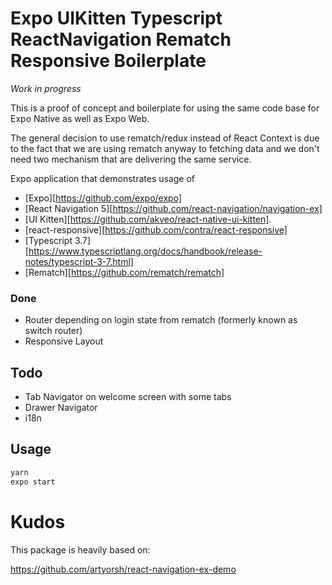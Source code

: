 # Expo UIKitten Typescript ReactNavigation Rematch Responsive Boilerplate 

_Work in progress_

This is a proof of concept and boilerplate for using the same code base for 
Expo Native as well as Expo Web.

The general decision to use rematch/redux instead of React Context is due to the fact 
that we are using rematch anyway to fetching data and we don't need two mechanism that 
are delivering the same service.


Expo application that demonstrates usage of 
* [Expo][https://github.com/expo/expo] 
* [React Navigation 5][https://github.com/react-navigation/navigation-ex] 
* [UI Kitten][https://github.com/akveo/react-native-ui-kitten]. 
* [react-responsive][https://github.com/contra/react-responsive]
* [Typescript 3.7][https://www.typescriptlang.org/docs/handbook/release-notes/typescript-3-7.html]
* [Rematch][https://github.com/rematch/rematch]


### Done 
* Router depending on login state from rematch (formerly known as switch router)
* Responsive Layout

## Todo
* Tab Navigator on welcome screen with some tabs
* Drawer Navigator
* i18n



## Usage

```bash
yarn
expo start
```

# Kudos
This package is heavily based on:

https://github.com/artyorsh/react-navigation-ex-demo